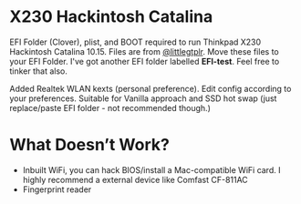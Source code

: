 # X230 Hackintosh Catalina
EFI Folder (Clover), plist, and BOOT required to run Thinkpad X230 Hackintosh Catalina 10.15. Files are from [@littlegtplr](https://github.com/littlegtplr/Hackintosh-X230-macOS). Move these files to your EFI Folder. I've got another EFI folder labelled **EFI-test**. Feel free to tinker that also. 

Added Realtek WLAN kexts (personal preference). Edit config according to your preferences. Suitable for Vanilla approach and SSD hot swap (just replace/paste EFI folder - not recommended though.) 

# What Doesn’t Work?

- Inbuilt WiFi, you can hack BIOS/install a Mac-compatible WiFi card. I highly recommend a external device like Comfast CF-811AC
- Fingerprint reader

